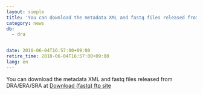 ```yaml
---
layout: simple
title: 'You can download the metadata XML and fastq files released from DRA/ERA/SRA at Download (fastq) ftp site'
category: news
db:
  - dra


date: 2010-06-04T16:57:00+09:00
retire_time: 2010-06-04T16:57:00+09:00
lang: en
---
```


You can download the metadata XML and fastq files released from DRA/ERA/SRA at <a href="https://ddbj.nig.ac.jp/public/ddbj_database/dra/" target="_blank">Download (fastq) ftp site</a>
